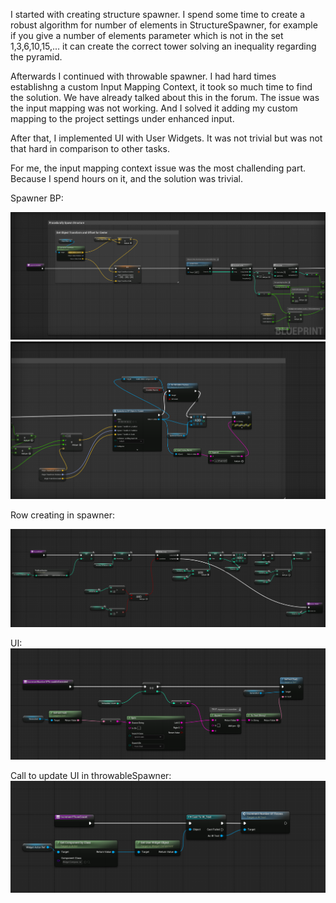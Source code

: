 I started with creating structure spawner. I spend some time to create a robust algorithm for number of elements in StructureSpawner, for example if you give a number of elements parameter which is not in the set 1,3,6,10,15,... it can create the correct tower solving an inequality regarding the pyramid.

Afterwards I continued with throwable spawner. I had hard times establishng a custom Input Mapping Context, it took so much time to find the solution. We have already talked about this in the forum. The issue was the input mapping was not working. And I solved it adding my custom mapping to the project settings under enhanced input.

After that, I implemented UI with User Widgets. It was not trivial but was not that hard in comparison to other tasks.

For me, the input mapping context issue was the most challending part. Because I spend hours on it, and the solution was trivial.


Spawner BP:

![Spawner BP1](spawn1.png)
![Spawner BP2](spawn2.png)

Row creating in spawner:

![Spawner BP-row](createrows.png)

UI:
![UI](updateui.png)

Call to update UI in throwableSpawner:
![Call UI](call_updateui.png)